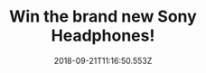 ---
campaign-uuid: "c-f652ed20-402e-4a63-86b0-aea950e63852"
type: "Preview"
category: "Gifts"
date: "2018-09-21T11:16:50.553Z"
end-date: "2018-10-21T23:59:00.000Z"
disable-form: false
is_promoted: false
has_entry_page: true
title: "Win the brand new Sony Headphones!"
competition-description: "<p>We have the pure sound for music lovers, YES! you have\
  \ heard right: we are giving away the brand new Sony MDR-ZX110 Headphones to one\
  \ of our lucky readers to win! </p>\r\n<p>If this giveaway sounds as good as the\
  \ music you will be hearing through this headphones… click below for a chance to\
  \ win!</p>"
hero-header: "Win the brand new Sony Headphones!"
terms-confirmation: "N/A"
banner-img: "https://assets.expresslyapp.com/asset-5b388afc-3592-4ae7-9973-ead3082ef6b7.jpg"
logo-left-href: "http://club.expressly.io"
logo-left-image: "https://assets.expresslyapp.com/asset-64973bda-e51a-49c3-a477-7d8b3fff7384.jpg"
logo-left-title: "ExpresslyClub"
bg-image-hero: "https://assets.expresslyapp.com/asset-96e13d34-0c21-4fbc-b83b-4cd11d0a00aa.jpg"
bg-image-first: "https://assets.expresslyapp.com/asset-99b5634e-0acf-4724-9387-b0d27943660f.jpg"
section1-content: "</p>Neodymium dynamic drivers deliver precise sound, Swivel folding\
  \ design makes travel easy, Cushioned earpads for total comfort, Wide frequency\
  \ range for clear highs and lows, Enfolding closed-back design seals in sound… and\
  \ those are some of its incredible features!</p>\r\n<p>If you can’t wait to try\
  \ this amazing headphones, think no more an enter the form below for a chance to\
  \ win them!</p>\r\n<p>Good luck!</p>"
entry-title: "Win the brand new Sony Headphones!"
entry-content: "Enter the draw to win the brand new Sony Headphones by completing\
  \ the form below before 23:59 on 21st of October 2018."
has-winner: false
prize-description: "The brand new Sony Headphones!"
special-conditions: "Multiple entries are allowed up to one every day.\r\nThis competition\
  \ is also available on: https://aaa.nme.com/competitions/sony-headphones-giveaway"
---